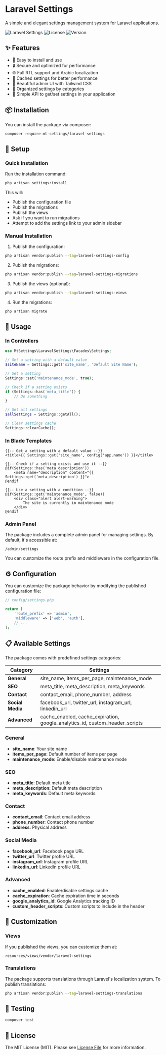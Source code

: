 # Laravel Settings

A simple and elegant settings management system for Laravel applications.

![Laravel Settings](https://img.shields.io/badge/Laravel-Settings-red.svg) 
![License](https://img.shields.io/badge/license-MIT-blue.svg)
![Version](https://img.shields.io/badge/version-1.0-green.svg)

## ✨ Features

- 🚀 Easy to install and use
- 🔒 Secure and optimized for performance
- 🌐 Full RTL support and Arabic localization
- 💾 Cached settings for better performance
- 🎨 Beautiful admin UI with Tailwind CSS
- 🧩 Organized settings by categories
- 🔄 Simple API to get/set settings in your application

## 📦 Installation

You can install the package via composer:

```bash
composer require mt-settings/laravel-settings
```

## 🔧 Setup

### Quick Installation

Run the installation command:

```bash
php artisan settings:install
```

This will:
- Publish the configuration file
- Publish the migrations
- Publish the views
- Ask if you want to run migrations
- Attempt to add the settings link to your admin sidebar

### Manual Installation

1. Publish the configuration:

```bash
php artisan vendor:publish --tag=laravel-settings-config
```

2. Publish the migrations:

```bash
php artisan vendor:publish --tag=laravel-settings-migrations
```

3. Publish the views (optional):

```bash
php artisan vendor:publish --tag=laravel-settings-views
```

4. Run the migrations:

```bash
php artisan migrate
```

## 📝 Usage

### In Controllers

```php
use MtSettings\LaravelSettings\Facades\Settings;

// Get a setting with a default value
$siteName = Settings::get('site_name', 'Default Site Name');

// Set a setting
Settings::set('maintenance_mode', true);

// Check if a setting exists
if (Settings::has('meta_title')) {
    // Do something
}

// Get all settings
$allSettings = Settings::getAll();

// Clear settings cache
Settings::clearCache();
```

### In Blade Templates

```blade
{{-- Get a setting with a default value --}}
<title>{{ Settings::get('site_name', config('app.name')) }}</title>

{{-- Check if a setting exists and use it --}}
@if(Settings::has('meta_description'))
    <meta name="description" content="{{ Settings::get('meta_description') }}">
@endif

{{-- Use a setting with a condition --}}
@if(Settings::get('maintenance_mode', false))
    <div class="alert alert-warning">
        The site is currently in maintenance mode
    </div>
@endif
```

### Admin Panel

The package includes a complete admin panel for managing settings. By default, it's accessible at:

```
/admin/settings
```

You can customize the route prefix and middleware in the configuration file.

## ⚙️ Configuration

You can customize the package behavior by modifying the published configuration file:

```php
// config/settings.php

return [
    'route_prefix' => 'admin',
    'middleware' => ['web', 'auth'],
    // ...
];
```

## 📋 Available Settings

The package comes with predefined settings categories:

| Category | Settings |
|----------|----------|
| **General** | site_name, items_per_page, maintenance_mode |
| **SEO** | meta_title, meta_description, meta_keywords |
| **Contact** | contact_email, phone_number, address |
| **Social Media** | facebook_url, twitter_url, instagram_url, linkedin_url |
| **Advanced** | cache_enabled, cache_expiration, google_analytics_id, custom_header_scripts |

### General
- **site_name**: Your site name
- **items_per_page**: Default number of items per page
- **maintenance_mode**: Enable/disable maintenance mode

### SEO
- **meta_title**: Default meta title
- **meta_description**: Default meta description
- **meta_keywords**: Default meta keywords

### Contact
- **contact_email**: Contact email address
- **phone_number**: Contact phone number
- **address**: Physical address

### Social Media
- **facebook_url**: Facebook page URL
- **twitter_url**: Twitter profile URL
- **instagram_url**: Instagram profile URL
- **linkedin_url**: LinkedIn profile URL

### Advanced
- **cache_enabled**: Enable/disable settings cache
- **cache_expiration**: Cache expiration time in seconds
- **google_analytics_id**: Google Analytics tracking ID
- **custom_header_scripts**: Custom scripts to include in the header

## 🎨 Customization

### Views

If you published the views, you can customize them at:

```
resources/views/vendor/laravel-settings
```

### Translations

The package supports translations through Laravel's localization system. To publish translations:

```bash
php artisan vendor:publish --tag=laravel-settings-translations
```

## 🧪 Testing

```bash
composer test
```

## 📄 License

The MIT License (MIT). Please see [License File](LICENSE.md) for more information.